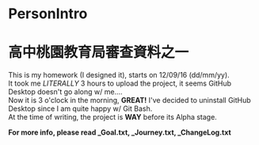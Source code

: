 # PersonIntro

<h1>高中桃園教育局審查資料之一</h1>

This is my homework (I designed it), starts on 12/09/16 (dd/mm/yy). <br>
It took me <i>LITERALLY</i> 3 hours to upload the project, it seems GitHub Desktop doesn't go along w/ me.... <br>
Now it is 3 o'clock in the morning, <strong>GREAT!</strong>  I've decided to uninstall GitHub Desktop since I am quite happy w/ Git Bash.
<br>
At the time of writing, the project is <strong>WAY</strong> before its Alpha stage.

<strong>For more info, please read _Goal.txt, _Journey.txt, _ChangeLog.txt </strong>
